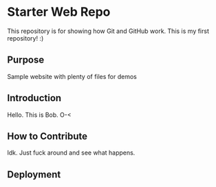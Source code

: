 # Starter Web Repo

This repository is for showing how Git and GitHub work. This is my first repository! :)

## Purpose

Sample website with plenty of files for demos

## Introduction

Hello. This is Bob. O-\<

## How to Contribute

Idk. Just fuck around and see what happens.

## Deployment